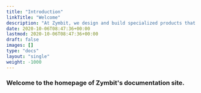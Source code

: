 ```yaml
---
title: "Introduction"
linkTitle: "Welcome"
description: "At Zymbit, we design and build specialized products that protect digital assets in vulnerable IoT and edge devices. Our embedded security modules are easy to integrate and tough to infiltrate, giving developers the freedom to innovate, securely."
date: 2020-10-06T08:47:36+00:00
lastmod: 2020-10-06T08:47:36+00:00
draft: false
images: []
type: "docs"
layout: "single"
weight: -1000
---
```


<h3 id="welcome-to-the-homepage-of-zymbit-s-documentation-site-">Welcome to the homepage of Zymbit&#39;s documentation site.</h3>
